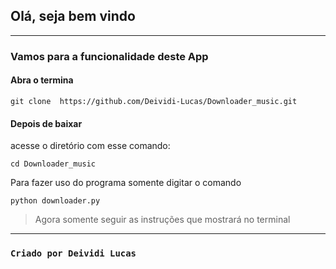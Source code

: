 ## Olá, seja bem vindo

---

### Vamos para a funcionalidade deste App

#### Abra o termina

```Comando para download do App
git clone  https://github.com/Deividi-Lucas/Downloader_music.git
```

#### Depois de baixar

acesse o diretório com esse comando:

```Entrar no diretório
cd Downloader_music
```

Para fazer uso do programa somente digitar o comando

```
python downloader.py
```
> Agora somente seguir as instruções que mostrará no terminal 
---
### `Criado por Deividi Lucas`
